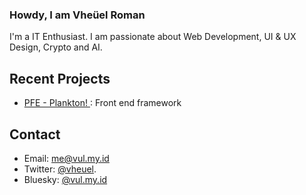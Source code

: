### Howdy, I am Vheüel Roman
I'm a IT Enthusiast. I am passionate about Web Development, UI & UX Design, Crypto and AI.

## Recent Projects
- [PFE - Plankton! ](https://github.com/vheuel/plankton): Front end framework
## Contact
- Email: me@vul.my.id
- Twitter:  [@vheuel](https://twitter.com/vheuel).
- Bluesky: [@vul.my.id](https://bsky.app/profile/vul.my.id)
